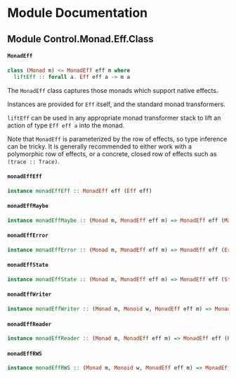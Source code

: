 # Module Documentation

## Module Control.Monad.Eff.Class

#### `MonadEff`

``` purescript
class (Monad m) <= MonadEff eff m where
  liftEff :: forall a. Eff eff a -> m a
```

The `MonadEff` class captures those monads which support native effects.

Instances are provided for `Eff` itself, and the standard monad transformers.

`liftEff` can be used in any appropriate monad transformer stack to lift an action
of type `Eff eff a` into the monad.

Note that `MonadEff` is parameterized by the row of effects, so type inference can be
tricky. It is generally recommended to either work with a polymorphic row of effects,
or a concrete, closed row of effects such as `(trace :: Trace)`.

#### `monadEffEff`

``` purescript
instance monadEffEff :: MonadEff eff (Eff eff)
```


#### `monadEffMaybe`

``` purescript
instance monadEffMaybe :: (Monad m, MonadEff eff m) => MonadEff eff (MaybeT m)
```


#### `monadEffError`

``` purescript
instance monadEffError :: (Monad m, MonadEff eff m) => MonadEff eff (ErrorT e m)
```


#### `monadEffState`

``` purescript
instance monadEffState :: (Monad m, MonadEff eff m) => MonadEff eff (StateT s m)
```


#### `monadEffWriter`

``` purescript
instance monadEffWriter :: (Monad m, Monoid w, MonadEff eff m) => MonadEff eff (WriterT w m)
```


#### `monadEffReader`

``` purescript
instance monadEffReader :: (Monad m, MonadEff eff m) => MonadEff eff (ReaderT r m)
```


#### `monadEffRWS`

``` purescript
instance monadEffRWS :: (Monad m, Monoid w, MonadEff eff m) => MonadEff eff (RWST r w s m)
```





